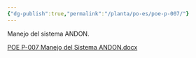 ```yaml
---
{"dg-publish":true,"permalink":"/planta/po-es/poe-p-007/"}
---
```


Manejo del sistema ANDON.

[POE P-007 Manejo del Sistema ANDON.docx](https://drive.google.com/open?id=1PFrDQxiidl5AkZdU-fWmWTlPTGMEJijU&usp=drive_copy)